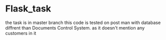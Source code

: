 # Flask_task
the task is in master branch
this code is tested on post man with database diffrent than Documents Control System.
as it doesn't mention any customers in it 
